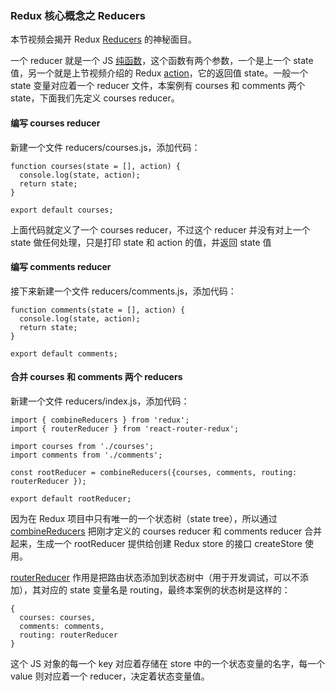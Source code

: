 ### Redux 核心概念之 Reducers

本节视频会揭开 Redux [Reducers](http://redux.js.org/docs/basics/Reducers.html) 的神秘面目。

一个 reducer 就是一个 JS [纯函数](https://egghead.io/lessons/javascript-redux-pure-and-impure-functions)，这个函数有两个参数，一个是上一个 state 值，另一个就是上节视频介绍的 Redux [action](http://redux.js.org/docs/basics/Actions.html)，它的返回值 state。一般一个 state 变量对应着一个 reducer 文件，本案例有 courses 和 comments 两个 state，下面我们先定义 courses reducer。

#### 编写 courses reducer

新建一个文件 reducers/courses.js，添加代码：

```
function courses(state = [], action) {
  console.log(state, action);
  return state;
}

export default courses;

```
上面代码就定义了一个 courses reducer，不过这个 reducer 并没有对上一个 state 做任何处理，只是打印 state 和 action 的值，并返回 state 值

#### 编写 comments reducer

接下来新建一个文件 reducers/comments.js，添加代码：

```
function comments(state = [], action) {
  console.log(state, action);
  return state;
}

export default comments;

```
#### 合并 courses 和 comments 两个 reducers

新建一个文件 reducers/index.js，添加代码：

```
import { combineReducers } from 'redux';
import { routerReducer } from 'react-router-redux';

import courses from './courses';
import comments from './comments';

const rootReducer = combineReducers({courses, comments, routing: routerReducer });

export default rootReducer;

```
因为在 Redux 项目中只有唯一的一个状态树（state tree），所以通过 [combineReducers](http://redux.js.org/docs/api/combineReducers.html) 把刚才定义的 courses reducer 和 comments reducer 合并起来，生成一个 rootReducer 提供给创建 Redux store 的接口 createStore 使用。

[routerReducer](https://github.com/reactjs/react-router-redux#routerreducer) 作用是把路由状态添加到状态树中（用于开发调试，可以不添加），其对应的 state 变量名是 routing，最终本案例的状态树是这样的：

```
{
  courses: courses,
  comments: comments,
  routing: routerReducer
}

```
这个 JS 对象的每一个 key 对应着存储在 store 中的一个状态变量的名字，每一个 value 则对应着一个 reducer，决定着状态变量值。

